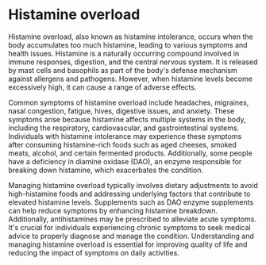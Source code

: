 [//]: # (
source: gpt-40
tags: conditions
)

# Histamine overload

Histamine overload, also known as histamine intolerance, occurs when the body accumulates too much histamine, leading to various symptoms and health issues. Histamine is a naturally occurring compound involved in immune responses, digestion, and the central nervous system. It is released by mast cells and basophils as part of the body's defense mechanism against allergens and pathogens. However, when histamine levels become excessively high, it can cause a range of adverse effects.

Common symptoms of histamine overload include headaches, migraines, nasal congestion, fatigue, hives, digestive issues, and anxiety. These symptoms arise because histamine affects multiple systems in the body, including the respiratory, cardiovascular, and gastrointestinal systems. Individuals with histamine intolerance may experience these symptoms after consuming histamine-rich foods such as aged cheeses, smoked meats, alcohol, and certain fermented products. Additionally, some people have a deficiency in diamine oxidase (DAO), an enzyme responsible for breaking down histamine, which exacerbates the condition.

Managing histamine overload typically involves dietary adjustments to avoid high-histamine foods and addressing underlying factors that contribute to elevated histamine levels. Supplements such as DAO enzyme supplements can help reduce symptoms by enhancing histamine breakdown. Additionally, antihistamines may be prescribed to alleviate acute symptoms. It's crucial for individuals experiencing chronic symptoms to seek medical advice to properly diagnose and manage the condition. Understanding and managing histamine overload is essential for improving quality of life and reducing the impact of symptoms on daily activities.

